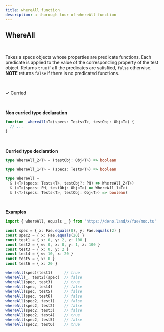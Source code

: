 ```yaml
---
title: whereAll function
description: a thorough tour of whereAll function
---
```


## WhereAll
<br>

Takes a specs objects whose properties are predicate functions. Each predicate is applied to the value of the corresponding property of the test object. Returns `true` if all the predicates are satisfied, `false` otherwise.
**NOTE** returns `false` if there is no predicated functions.

<br>

&check; Curried

<br>
<!---
&#10539; Not curred
-->

**Non curried type declaration**
```typescript
function _whereAll<T>(specs: Tests<T>, testObj: Obj<T>) {
  // ...
}
```
<br>

**Curried type declaration**

```typescript
type WhereAll_2<T> = (testObj: Obj<T>) => boolean

type WhereAll_1<T> = (specs: Tests<T>) => boolean

type WhereAll = 
  & (<T>(specs: Tests<T>, testObj?: PH) => WhereAll_2<T>)
  & (<T>(specs: PH, testObj: Obj<T>) => WhereAll_1<T>)
  & (<T>(specs: Tests<T>, testObj: Obj<T>) => boolean)

```
<br>

**Examples**
```typescript
import { whereAll, equals _ } from 'https://deno.land/x/fae/mod.ts'

const spec = { x: Fae.equals(0), y: Fae.equals(2) }
const spec2 = { x: Fae.equals(20) }
const test1 = { x: 0, y: 2, z: 100 }
const test2 = { w: 0, x: 0, y: 1, z: 100 }
const test3 = { x: 0, y: 2 }
const test4 = { w: 10, x: 20 }
const test5 = { x: 0 }
const test6 = { x: 20 }

whereAll(spec)(test1)     // true
whereAll(_, test2)(spec)  // false
whereAll(spec, test3)     // true 
whereAll(spec, test4)     // false   
whereAll(spec, test5)     // false
whereAll(spec, test6)     // false
whereAll(spec2, test1)    // false
whereAll(spec2, test2)    // false
whereAll(spec2, test3)    // false
whereAll(spec2, test4)    // true
whereAll(spec2, test5)    // false
whereAll(spec2, test6)    // true
```

